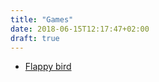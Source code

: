 ```yaml
---
title: "Games"
date: 2018-06-15T12:17:47+02:00
draft: true
---
```


* [Flappy bird](https://nhuquan.github.io/flappy)
